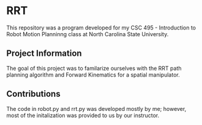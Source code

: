 # RRT
This repository was a program developed for my CSC 495 - Introduction to Robot Motion Planninng class at North Carolina State University.

## Project Information
The goal of this project was to familarize ourselves with the RRT path planning algorithm and Forward Kinematics for a spatial manipulator.

## Contributions
The code in robot.py and rrt.py was developed mostly by me; however, most of the initalization was provided to us by our instructor.
